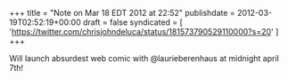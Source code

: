 +++
title = "Note on Mar 18 EDT 2012 at 22:52"
publishdate = 2012-03-19T02:52:19+00:00
draft = false
syndicated = [ 'https://twitter.com/chrisjohndeluca/status/181573790529110000?s=20' ]
+++

Will launch absurdest web comic with @laurieberenhaus at midnight april 7th!
